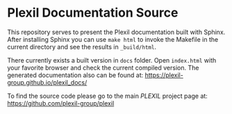 # Plexil Documentation Source
This repository serves to present the Plexil documentation built with Sphinx.
After installing Sphinx you can use `make html` to invoke the Makefile in the current directory and see the results in `_build/html`.

There currently exists a built version in `docs` folder. Open `index.html` with your favorite browser and check the current compiled version. The generated documentation also can be found at: https://plexil-group.github.io/plexil_docs/

To find the source code please go to the main *PLEXIL* project page at: https://github.com/plexil-group/plexil
